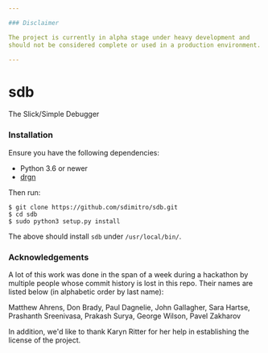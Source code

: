 ```yaml
---

### Disclaimer

The project is currently in alpha stage under heavy development and
should not be considered complete or used in a production environment.

---
```


# sdb
The Slick/Simple Debugger

### Installation

Ensure you have the following dependencies:
* Python 3.6 or newer
* [drgn](https://github.com/osandov/drgn/)

Then run:
```
$ git clone https://github.com/sdimitro/sdb.git
$ cd sdb
$ sudo python3 setup.py install
```

The above should install `sdb` under `/usr/local/bin/`.

### Acknowledgements

A lot of this work was done in the span of a week during a hackathon
by multiple people whose commit history is lost in this repo. Their
names are listed below (in alphabetic order by last name):

Matthew Ahrens, Don Brady, Paul Dagnelie, John Gallagher, Sara Hartse,
Prashanth Sreenivasa, Prakash Surya, George Wilson, Pavel Zakharov

In addition, we'd like to thank Karyn Ritter for her help in establishing
the license of the project.
